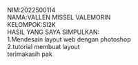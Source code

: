 NIM:2022500114<br>
NAMA:VALLEN MISSEL VALEMORIN<BR>
KELOMPOK:SI2K<BR>
HASIL YANG SAYA SIMPULKAN:<BR>
1.Mendesain layout web dengan photoshop<BR>
2.tutorial membuat layout<BR>
terimakasih pak<BR>
  
